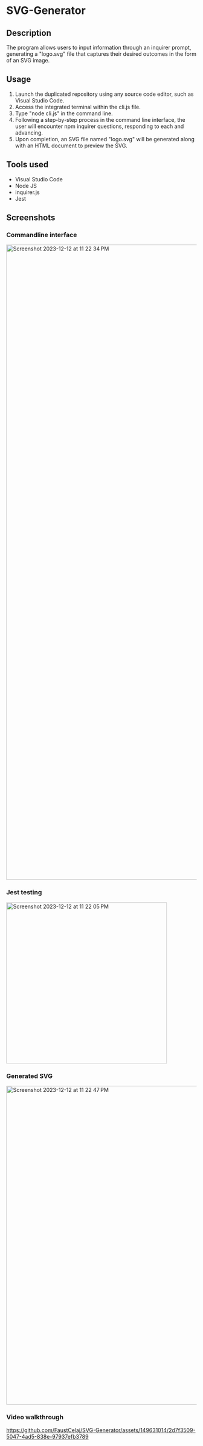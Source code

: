 # SVG-Generator

## Description
The program allows users to input information through an inquirer prompt, generating a "logo.svg" file that captures their desired outcomes in the form of an SVG image.

## Usage
1. Launch the duplicated repository using any source code editor, such as Visual Studio Code.
2. Access the integrated terminal within the cli.js file.
3. Type "node cli.js" in the command line.
4. Following a step-by-step process in the command line interface, the user will encounter npm inquirer questions, responding to each and advancing.
5. Upon completion, an SVG file named "logo.svg" will be generated along with an HTML document to preview the SVG.

## Tools used
- Visual Studio Code
- Node JS
- inquirer.js
- Jest

## Screenshots

### Commandline interface
<img width="1676" alt="Screenshot 2023-12-12 at 11 22 34 PM" src="https://github.com/FaustCelaj/SVG-Generator/assets/149631014/5d6aee3b-2685-4aa9-838a-ef429addd4cb">

### Jest testing
<img width="425" alt="Screenshot 2023-12-12 at 11 22 05 PM" src="https://github.com/FaustCelaj/SVG-Generator/assets/149631014/e295251f-3b2f-4d79-b6e8-b197094e230f">

### Generated SVG
<img width="841" alt="Screenshot 2023-12-12 at 11 22 47 PM" src="https://github.com/FaustCelaj/SVG-Generator/assets/149631014/3b67aef8-7c00-4c92-a664-d2253672dfb2">

### Video walkthrough

https://github.com/FaustCelaj/SVG-Generator/assets/149631014/2d7f3509-5047-4ad5-838e-97937efb3789

